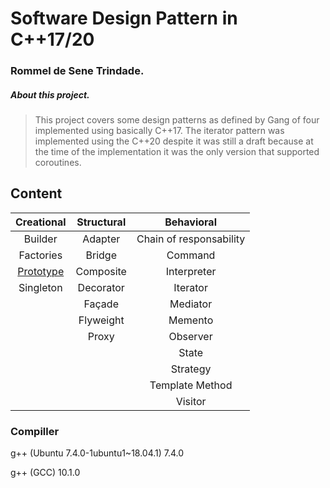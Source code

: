 # Software Design Pattern in C++17/20
### Rommel de Sene Trindade.
##### About this project.
>This project covers some design patterns as defined by Gang of four implemented using basically C++17. The iterator pattern was implemented using the C++20 despite it was still a draft because at the time of the implementation it was the only version that supported coroutines.



## Content

| Creational | Structural | Behavioral |
|:--:|:--:|:--:|
| Builder    |  Adapter  | Chain of responsability |
| Factories  |  Bridge   | Command |
| [Prototype](https://github.com/rommelst/Design-Patterns-in-Modern-CPP/tree/master/05_Prototype) | Composite | Interpreter |
| Singleton  | Decorator | Iterator |
|            | Façade    | Mediator |
|            | Flyweight | Memento |
|            | Proxy     | Observer |
|            |           | State |
|            |           | Strategy |
|            |           | Template Method |
|            |           | Visitor |




### Compiller
g++ (Ubuntu 7.4.0-1ubuntu1~18.04.1) 7.4.0

g++ (GCC) 10.1.0


